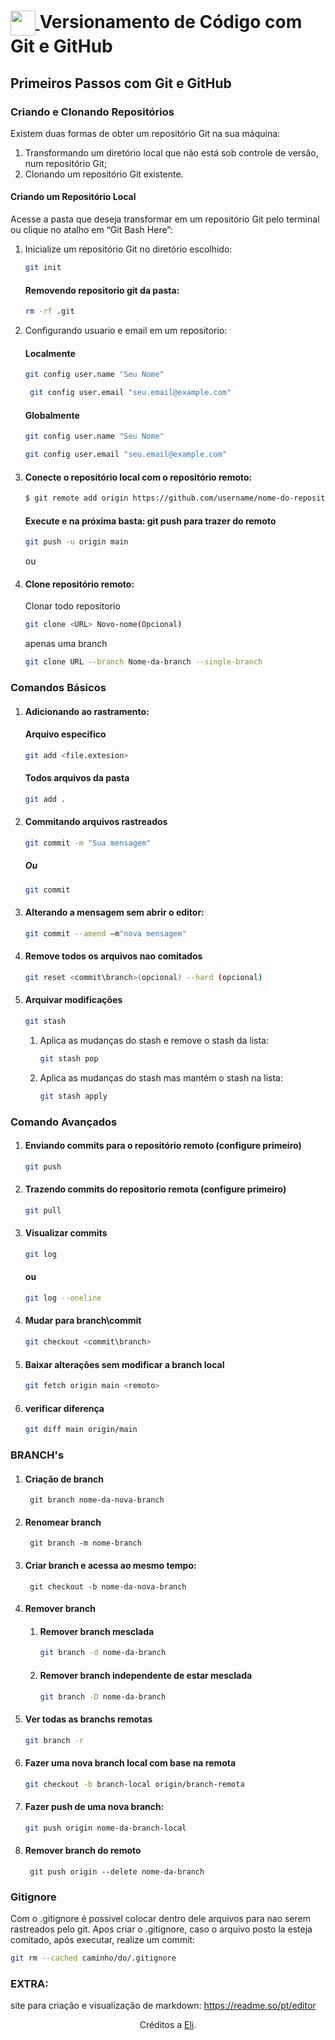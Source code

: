 <h1>
    <a href="https://www.dio.me/">
     <img align="center" width="40px" src="https://hermes.digitalinnovation.one/assets/diome/logo-minimized.png">
    </a>
    <span> Versionamento de Código com Git e GitHub</span>
</h1>

## Primeiros Passos com Git e GitHub

### Criando e Clonando Repositórios
Existem duas formas de obter um repositório Git na sua máquina:
1. Transformando um diretório local que não está sob controle de versão, num repositório Git;
2. Clonando um repositório Git existente.

#### Criando um Repositório Local
Acesse a pasta que deseja transformar em um repositório Git  pelo terminal ou clique no atalho em “Git Bash Here”:

1. Inicialize um repositório Git no diretório escolhido:
    ```bash
    git init
    ```
    #### Removendo repositorio git da pasta:
    ```bash
    rm -rf .git
    ```
2. Configurando usuario e email em um repositorio:
    #### Localmente
    ```bash
    git config user.name "Seu Nome"
    ```
    ```bash
     git config user.email "seu.email@example.com"
    ```
    #### Globalmente
    ```bash
    git config user.name "Seu Nome"
    ```
    ```bash
    git config user.email "seu.email@example.com"
    ```

3. #### Conecte o repositório local com o repositório remoto:
    ```bash
    $ git remote add origin https://github.com/username/nome-do-repositorio.git
    ```
    #### Execute e na próxima basta: git push para trazer do remoto
    ```bash
    git push -u origin main
    ```
    ou
4. #### Clone repositório remoto:
    Clonar todo repositorio
    ```bash
    git clone <URL> Novo-nome(Opcional) 
    ```
    apenas uma branch
    ```bash
    git clone URL --branch Nome-da-branch --single-branch
    ```
    
    

### Comandos Básicos

1. #### Adicionando ao rastramento:
    #### Arquivo especifico
    ```bash
    git add <file.extesion>
    ```
    #### Todos arquivos da pasta
    ```bash
    git add .
    ```

2. #### Commitando arquivos rastreados
    ```bash
    git commit -m "Sua mensagem" 
    ```
    ##### Ou
    ```bash
    git commit 
    ```

3. #### Alterando a mensagem sem abrir o editor:  
    ```bash
    git commit --amend –m"nova mensagem"
    ```
4. #### Remove todos os arquivos nao comitados
    
    ```bash
    git reset <commit\branch>(opcional) --hard (opcional)
    ```
5. #### Arquivar modificações
    ```bash
    git stash
    ```

    1. Aplica as mudanças do stash e remove o stash da lista:
        ```bash
        git stash pop
    2. Aplica as mudanças do stash mas mantém o stash na lista:
        ```bash
        git stash apply
        ```
### Comando Avançados
    
1. #### Enviando commits para o repositório remoto (configure primeiro)
        
    ```bash
    git push
    ```
    
2. #### Trazendo commits do repositorio remota (configure primeiro)
    ```bash
    git pull
    ```

3. #### Visualizar commits
    ```bash
    git log
    ```
    #### ou
    ```bash
    git log --oneline
    ```

4. #### Mudar para branch\commit
    ```bash
    git checkout <commit\branch>
    ```
    
5. #### Baixar alterações sem modificar a branch local
    ```bash
    git fetch origin main <remoto>
    ```

6. #### verificar diferença
    ```bash
    git diff main origin/main
    ```

### BRANCH's

1. #### Criação de branch
        git branch nome-da-nova-branch
    
1. #### Renomear branch
        git branch -m nome-branch

1. #### Criar branch e acessa ao mesmo tempo:
        git checkout -b nome-da-nova-branch

1. #### Remover branch 
    1. #### Remover branch mesclada
        ```bash
        git branch -d nome-da-branch
        ```
    1. #### Remover branch independente de estar mesclada
        ```bash
        git branch -D nome-da-branch
        ```

1. #### Ver todas as branchs remotas
    ```bash        
    git branch -r
    ```

1. #### Fazer uma nova branch local com base na remota
    ```bash        
    git checkout -b branch-local origin/branch-remota
    ```

1. #### Fazer push de uma nova branch:
    ```bash        
    git push origin nome-da-branch-local
    ```

1. #### Remover branch do remoto
        git push origin --delete nome-da-branch
        

### Gitignore
Com o .gitignore é possivel colocar dentro dele arquivos para nao serem rastreados pelo git. Apos criar o .gitignore, caso o arquivo posto la esteja comitado, após executar, realize um commit:
```bash        
git rm --cached caminho/do/.gitignore
```

### EXTRA:
site para criação e visualização de markdown: https://readme.so/pt/editor

<div align="center">Créditos a <a href="https://github.com/elidianaandrade">Eli</a>.</div>